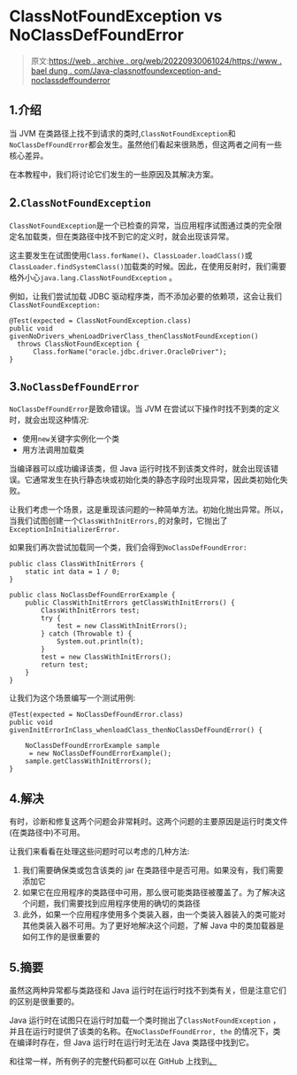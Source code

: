 # ClassNotFoundException vs NoClassDefFoundError

> 原文:[https://web . archive . org/web/20220930061024/https://www . bael dung . com/Java-classnotfoundexception-and-noclassdeffounderror](https://web.archive.org/web/20220930061024/https://www.baeldung.com/java-classnotfoundexception-and-noclassdeffounderror)

## 1.介绍

当 JVM 在类路径上找不到请求的类时,`ClassNotFoundException`和`NoClassDefFoundError`都会发生。虽然他们看起来很熟悉，但这两者之间有一些核心差异。

在本教程中，我们将讨论它们发生的一些原因及其解决方案。

## 2.`ClassNotFoundException`

`ClassNotFoundException`是一个已检查的异常，当应用程序试图通过类的完全限定名加载类，但在类路径中找不到它的定义时，就会出现该异常。

这主要发生在试图使用`Class.forName()`、`ClassLoader.loadClass()`或`ClassLoader.findSystemClass()`加载类的时候。因此，在使用反射时，我们需要格外小心`java.lang.ClassNotFoundException` 。

例如，让我们尝试加载 JDBC 驱动程序类，而不添加必要的依赖项，这会让我们`ClassNotFoundException:`

```
@Test(expected = ClassNotFoundException.class)
public void givenNoDrivers_whenLoadDriverClass_thenClassNotFoundException() 
  throws ClassNotFoundException {
      Class.forName("oracle.jdbc.driver.OracleDriver");
}
```

## 3.`NoClassDefFoundError`

`NoClassDefFoundError`是致命错误。当 JVM 在尝试以下操作时找不到类的定义时，就会出现这种情况:

*   使用`new`关键字实例化一个类
*   用方法调用加载类

当编译器可以成功编译该类，但 Java 运行时找不到该类文件时，就会出现该错误。它通常发生在执行静态块或初始化类的静态字段时出现异常，因此类初始化失败。

让我们考虑一个场景，这是重现该问题的一种简单方法。初始化抛出异常。所以，当我们试图创建一个`ClassWithInitErrors,`的对象时，它抛出了`ExceptionInInitializerError.`

如果我们再次尝试加载同一个类，我们会得到`NoClassDefFoundError:`

```
public class ClassWithInitErrors {
    static int data = 1 / 0;
}
```

```
public class NoClassDefFoundErrorExample {
    public ClassWithInitErrors getClassWithInitErrors() {
        ClassWithInitErrors test;
        try {
            test = new ClassWithInitErrors();
        } catch (Throwable t) {
            System.out.println(t);
        }
        test = new ClassWithInitErrors();
        return test;
    }
}
```

让我们为这个场景编写一个测试用例:

```
@Test(expected = NoClassDefFoundError.class)
public void givenInitErrorInClass_whenloadClass_thenNoClassDefFoundError() {

    NoClassDefFoundErrorExample sample
     = new NoClassDefFoundErrorExample();
    sample.getClassWithInitErrors();
}
```

## 4.解决

有时，诊断和修复这两个问题会非常耗时。这两个问题的主要原因是运行时类文件(在类路径中)不可用。

让我们来看看在处理这些问题时可以考虑的几种方法:

1.  我们需要确保类或包含该类的 jar 在类路径中是否可用。如果没有，我们需要添加它
2.  如果它在应用程序的类路径中可用，那么很可能类路径被覆盖了。为了解决这个问题，我们需要找到应用程序使用的确切的类路径
3.  此外，如果一个应用程序使用多个类装入器，由一个类装入器装入的类可能对其他类装入器不可用。为了更好地解决这个问题，了解 Java 中的类加载器是如何工作的是很重要的

## 5.摘要

虽然这两种异常都与类路径和 Java 运行时在运行时找不到类有关，但是注意它们的区别是很重要的。

Java 运行时在试图只在运行时加载一个类时抛出了`ClassNotFoundException` ，并且在运行时提供了该类的名称。在`NoClassDefFoundError, the` 的情况下，类在编译时存在，但 Java 运行时在运行时无法在 Java 类路径中找到它。

和往常一样，所有例子的完整代码都可以在 GitHub 上找到[。](https://web.archive.org/web/20220626085449/https://github.com/eugenp/tutorials/tree/master/core-java-modules/core-java-exceptions)